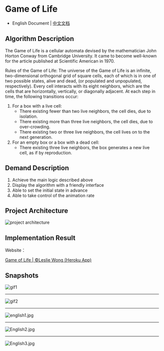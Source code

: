 # Game of Life

- English Document | [中文文档](./README_zh-CN.md)

## Algorithm Description

The Game of Life is a cellular automata devised by the mathematician John Horton Conway from Cambridge University. It came to become well-known for the article published at Scientific American in 1970.

Rules of the Game of Life: The universe of the Game of Life is an infinite, two-dimensional orthogonal grid of square cells, each of which is in one of two possible states, alive and dead, (or populated and unpopulated, respectively). Every cell interacts with its eight neighbors, which are the cells that are horizontally, vertically, or diagonally adjacent. At each step in time, the following transitions occur:

1. For a box with a live cell:
   - There existing fewer than two live neighbors, the cell dies, due to isolation.
   - There existing more than three live neighbors, the cell dies, due to over-crowding.
   - There existing two or three live neighbors, the cell lives on to the next generation.
2. For an empty box or a box with a dead cell:
   - There existing three live neighbors, the box generates a new live cell, as if by reproduction.

## Demand Description

1. Achieve the main logic described above
2. Display the algorithm with a friendly interface
3. Able to set the initial state in advance
4. Able to take control of the animation rate

## Project Architecture

![project architecture](https://i.loli.net/2020/04/19/rjDMonSRZBgJUHz.png)

## Implementation Result

Website：

[Game of Life | ©Leslie Wong (Heroku App)](http://playgameoflife.live)

## Snapshots

![gif1](https://i.loli.net/2020/03/29/A2QGYeI1fCc5LNg.gif)

---

![gif2](https://i.loli.net/2020/04/07/ivx5zVUcAtF9YZq.gif)

---

![english1.jpg](https://i.loli.net/2020/02/26/ra496MIGvwdgoRL.jpg)

---

![English2.jpg](https://i.loli.net/2020/02/26/fC9l4WgoOpmeAT5.jpg)

---

![English3.jpg](https://i.loli.net/2020/02/26/RzFCfDMW4jZulPd.jpg)
